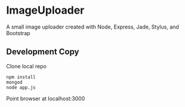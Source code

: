 ImageUploader
=============

A small image uploader created with Node, Express, Jade, Stylus, and Bootstrap


## Development Copy
Clone local repo
```
npm install
mongod
node app.js
```

Point browser at localhost:3000

